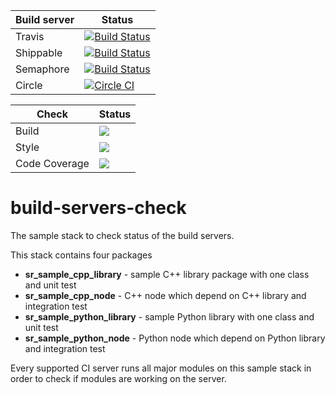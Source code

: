 | Build server  | Status |
|---------------|--------|
| Travis | [![Build Status](https://travis-ci.org/shadow-robot/build-servers-check.svg)](https://travis-ci.org/shadow-robot/build-servers-check) |
| Shippable | [![Build Status](https://api.shippable.com/projects/55ba073fedd7f2c0528ca1a8/badge?branchName=indigo-devel)](https://app.shippable.com/projects/55ba073fedd7f2c0528ca1a8/builds/latest) |
| Semaphore | [![Build Status](https://semaphoreci.com/api/v1/projects/3d9a5e21-cb5b-4fae-a942-93e6515682cb/571657/shields_badge.svg)](https://semaphoreci.com/shadow-robot/build-servers-check) |
| Circle | [![Circle CI](https://circleci.com/gh/shadow-robot/build-servers-check.svg?style=shield)](https://circleci.com/gh/shadow-robot/build-servers-check)

Check | Status
---|---
Build|[<img src="https://codebuild.eu-west-2.amazonaws.com/badges?uuid=eyJlbmNyeXB0ZWREYXRhIjoicGtqdWh6TzhLTXVObHZpTlhoUThMTW9PcEU5NEtaSU5ZbXo2elk0V2ppWkI0eGhGU2tpZXpDYVRKVXdGN2E4Ykc2MlBFOWcyUVI3YkNxVFpabERvZnRzPSIsIml2UGFyYW1ldGVyU3BlYyI6InkxM3J1b1NURzJpeXY4S24iLCJtYXRlcmlhbFNldFNlcmlhbCI6MX0%3D&branch=melodic-devel"/>](https://eu-west-2.console.aws.amazon.com/codesuite/codebuild/projects/auto_build-servers-check_kinetic-devel_install_check/)
Style|[<img src="https://codebuild.eu-west-2.amazonaws.com/badges?uuid=eyJlbmNyeXB0ZWREYXRhIjoiWGJmVXU2S01pVm1xMzZIRVYzaEdTbUQ1b3VCckRqUU5ra284MDZHZHpzc3NnTFh2RlMrRWEySmdLQ1BOczVEYmpWeGpxeXBpRDl6TGZ3SGdESW02UmJZPSIsIml2UGFyYW1ldGVyU3BlYyI6InVYTHE5VXhWc3loR0dKYlQiLCJtYXRlcmlhbFNldFNlcmlhbCI6MX0%3D&branch=melodic-devel"/>](https://eu-west-2.console.aws.amazon.com/codesuite/codebuild/projects/auto_build-servers-check_kinetic-devel_style_check/)
Code Coverage|[<img src="https://codebuild.eu-west-2.amazonaws.com/badges?uuid=eyJlbmNyeXB0ZWREYXRhIjoiVHRzcDBqV2Z4bnJZWjUxcFBQalhLYmlpOGtheTk5NGVIeDFHQXE1bHlOakJGV3lJak5PRXhydVo4QmlxclNMMThqVU9tQ0tXRmRIUUtpT3lFT0xMbzhzPSIsIml2UGFyYW1ldGVyU3BlYyI6IkRFQzlaZStXVWNSVnNYRXYiLCJtYXRlcmlhbFNldFNlcmlhbCI6MX0%3D&branch=melodic-devel"/>](https://eu-west-2.console.aws.amazon.com/codesuite/codebuild/projects/auto_build-servers-check_kinetic-devel_code_coverage/)


# build-servers-check

The sample stack to check status of the build servers.

This stack contains four packages

 * **sr_sample_cpp_library** - sample C++ library package with one class and unit test
 * **sr_sample_cpp_node** - C++ node which depend on C++ library and integration test 
 * **sr_sample_python_library** - sample Python library with one class and unit test
 * **sr_sample_python_node** - Python node which depend on Python library and integration test
  
Every supported CI server runs all major modules on this sample stack in order to check if modules are working on the server.
